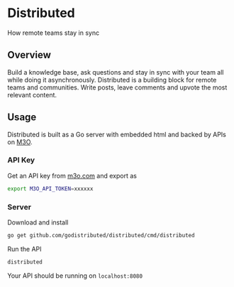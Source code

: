 # Distributed

How remote teams stay in sync

## Overview

Build a knowledge base, ask questions and stay in sync with your team all while doing it asynchronously.
Distributed is a building block for remote teams and communities. Write posts, leave comments and 
upvote the most relevant content.

## Usage

Distributed is built as a Go server with embedded html and 
backed by APIs on [M3O](https://m3o.com).

### API Key

Get an API key from [m3o.com](https://m3o.com/) and export as

```sh
export M3O_API_TOKEN=xxxxxx
```

### Server

Download and install

```sh
go get github.com/godistributed/distributed/cmd/distributed
```

Run the API

```sh
distributed
```

Your API should be running on `localhost:8080`
